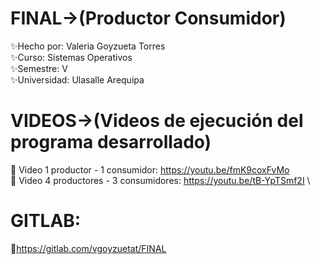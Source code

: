 # FINAL->(Productor Consumidor)
✨Hecho por: Valeria Goyzueta Torres\
✨Curso: Sistemas Operativos\
✨Semestre: V\
✨Universidad: Ulasalle Arequipa

# VIDEOS->(Videos de ejecución del programa desarrollado)
🎇 Video 1 productor - 1 consumidor: https://youtu.be/fmK9coxFvMo \
🎇 Video 4 productores - 3 consumidores: https://youtu.be/tB-YpTSmf2I \

# GITLAB:
🔅https://gitlab.com/vgoyzuetat/FINAL
